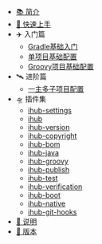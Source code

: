 * [📚 简介](/)
* [🚀 快速上手](gettingStarted.md)
* ✈️ 入门篇
    - [Gradle基础入门](basics/gradleBasic.md 'Gradle基础入门 ')
    - [单项目基础配置](basics/singleBasic.md '单项目基础配置')
    - [Groovy项目基础配置](basics/groovyBasic.md 'Groovy项目基础配置')
* 🛰️ 进阶篇
    - [一主多子项目配置](advanced/multiAdvanced.md '一主多子项目配置')
* 🛸 插件集
    - [ihub-settings](iHubSettings.md '置插件仓库、插件版本以及子项目管理 ')
    - [ihub](iHub.md '基础插件，用于配置组件仓库以及一些其他扩展属性 ')
    - [ihub-version](iHubVersion.md '集成并加强了第三方version插件 ')
    - [ihub-copyright](iHubCopyright.md '自动配置IDEA版权信息 ')
    - [ihub-bom](iHubBom.md '配置项目依赖组件版本以及兼容性管理 ')
    - [ihub-java](iHubJava.md '集成Java相关插件环境、配置一些默认依赖以及兼容性配置 ')
    - [ihub-groovy](iHubGroovy.md '集成Groovy相关插件环境以及配置Groovy默认组件依赖 ')
    - [ihub-publish](iHubPublish.md '集成组件发布相关插件环境，配置发布仓库以及其他默认配置 ')
    - [ihub-test](iHubTest.md '配置测试任务 ')
    - [ihub-verification](iHubVerification.md '配置代码静态检查以及测试用例覆盖率等 ')
    - [ihub-boot](iHubBoot.md '集成spring-boot插件以及镜像默认配置 ')
    - [ihub-native](iHubNative.md '集成spring-native插件以及镜像默认配置 ')
    - [ihub-git-hooks](iHubGitHooks.md '配置GitHooks，可以为git操作配置一些钩子命令 ')
* [📑 说明](explanation.md)
* [🔖 版本](CHANGELOG.md)